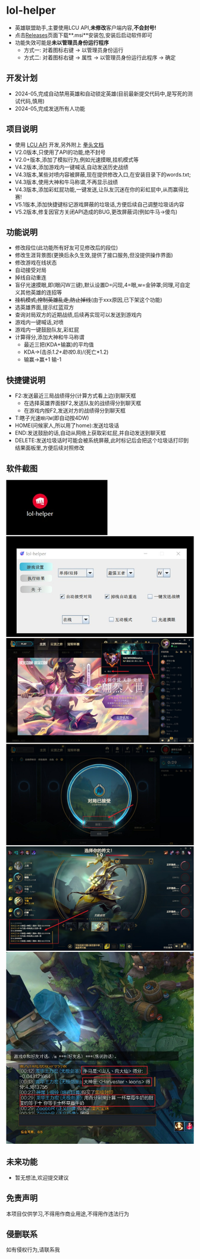 # lol-helper

- 英雄联盟助手,主要使用LCU API,**未修改**客户端内容,**不会封号!**
- 点击[Releases](https://github.com/4379711/lol-helper/releases)页面下载**.msi**安装包,安装后启动软件即可
- 功能失效可能是**未以管理员身份运行程序**
  - 方式一: 对着图标右键 -> 以管理员身份运行
  - 方式二: 对着图标右键 -> 属性 -> 以管理员身份运行此程序  -> 确定

## 开发计划
- 2024-05,完成自动禁用英雄和自动锁定英雄(目前最新提交代码中,是写死的测试代码,慎用)
- 2024-05,完成发送所有人功能

## 项目说明

- 使用 [LCU API](https://riot-api-libraries.readthedocs.io/) 开发,另外附上 [拳头文档](https://developer.riotgames.com/docs/lol/)
- V2.0版本,只使用了API的功能,绝不封号
- V2.0+版本,添加了模拟行为,例如光速摸眼,挂机模式等
- V4.2版本,添加游戏内一键喊话,自动发送历史战绩
- V4.3版本,某些对喷内容被屏蔽,现在提供修改入口,在安装目录下的words.txt; 
- V4.3版本,使用大神和牛马称谓,不再显示战绩
- V4.3版本,添加彩虹屁功能,一键发送,让队友沉迷在你的彩虹屁中,从而赢得比赛!
- V5.1版本,添加快捷键标记游戏屏蔽的垃圾话,方便后续自己调整垃圾话内容
- V5.2版本,修复因官方关闭API造成的BUG,更改屏蔽词(例如牛马->傻鸟)

## 功能说明

- 修改段位(此功能所有好友可见修改后的段位)
- 修改生涯背景图(更换后永久生效,提供了接口服务,但没提供操作界面)
- 修改游戏在线状态
- 自动接受对局
- 掉线自动重连
- 盲仔光速摸眼,即(眼闪W三键),默认设置D=闪现,4=眼,w=金钟罩;同理,可自定义其他英雄的连招等
- ~~挂机模式,控制英雄乱走,防止掉线~~(由于xxx原因,已下架这个功能)
- 选英雄界面,提示红蓝双方
- 查询对局双方的近期战绩,后续再实现可以发送到游戏内
- 游戏内一键喊话,对喷
- 游戏内一键鼓励队友,彩虹屁
- 计算得分,添加大神和牛马称谓
  - 最近三把(KDA+输赢)的平均值
  - KDA->(击杀*1.2+助攻*0.8)/(死亡*1.2)
  - 输赢->赢+1 输-1

## 快捷键说明
- F2:发送最近三局战绩得分(计算方式看上边)到聊天框
  - 在选择英雄界面按F2,发送队友的战绩得分到聊天框
  - 在游戏内按F2,发送对方的战绩得分到聊天框
- T:瞎子光速`眼闪W`(即自动按4DW)
- HOME(问候家人,所以用了home):发送垃圾话
- END:发送鼓励的话,自动从网络上获取彩虹屁,并自动发送到聊天框
- DELETE:发送垃圾话时可能会被系统屏蔽,此时标记后会把这个垃圾话打印到结果面板里,方便后续对照修改

## 软件截图
![安装后的图标](https://github.com/4379711/lol-helper/raw/master/src/main/resources/assets/logo.jpg)
![主界面](https://github.com/4379711/lol-helper/raw/master/src/main/resources/assets/main.jpg)
![段位和状态](https://github.com/4379711/lol-helper/raw/master/src/main/resources/assets/01.jpg)
![自动接受对局](https://github.com/4379711/lol-helper/raw/master/src/main/resources/assets/02.jpg)
![房间内发送文字](https://github.com/4379711/lol-helper/raw/master/src/main/resources/assets/03.jpg)
![游戏内发送文字](https://github.com/4379711/lol-helper/raw/master/src/main/resources/assets/04.jpg)


## 未来功能

- 暂无想法,欢迎提交建议


## 免责声明

本项目仅供学习,不得用作商业用途,不得用作违法行为

## 侵删联系

如有侵权行为,请联系我
